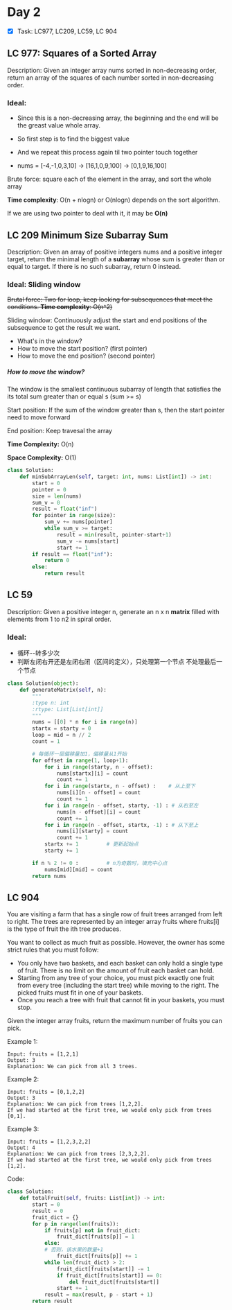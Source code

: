 # Day 2 

- [x] Task: LC977, LC209, LC59, LC 904

## LC 977: Squares of a Sorted Array
Description: Given an integer array nums sorted in non-decreasing order, return an array of the squares of each number sorted in non-decreasing order.

### Ideal: 
* Since this is a non-decreasing array, the beginning and the end will be the greast value whole array. 

* So first step is to find the biggest value
* And we repeat this process again til two pointer touch together
* nums = [-4,-1,0,3,10] -> [16,1,0,9,100] -> [0,1,9,16,100]

Brute force: square each of the element in the array, and sort the whole array

__Time complexity__: O(n + nlogn) or O(nlogn) depends on the sort algorithm. 

If we are using two pointer to deal with it, it may be __O(n)__


## LC 209 Minimum Size Subarray Sum

Description: Given an array of positive integers nums and a positive integer target, return the minimal length of a __subarray__ whose sum is greater than or equal to target. If there is no such subarray, return 0 instead.

### Ideal: Sliding window

~~Brutal force: Two for loop, keep looking for subsequences that meet the conditions. __Time complexity__: O(n^2)~~

Sliding window: Continuously adjust the start and end positions of the subsequence to get the result we want.

* What's in the window?
* How to move the start position? (first pointer)
* How to move the end position? (second pointer)

##### How to move the window?

The window is the smallest continuous subarray of length that satisfies the its total sum greater than or equal s (sum >= s)

Start position: If the sum of the window greater than s, then the start pointer need to move forward

End position: Keep travesal the array

__Time Complexity:__ O(n)

__Space Complexity:__ O(1)


```Python
class Solution:
    def minSubArrayLen(self, target: int, nums: List[int]) -> int:
        start = 0
        pointer = 0
        size = len(nums)
        sum_v = 0
        result = float("inf")
        for pointer in range(size):
            sum_v += nums[pointer]
            while sum_v >= target:
                result = min(result, pointer-start+1)
                sum_v -= nums[start]
                start += 1
        if result == float("inf"):
            return 0 
        else:
            return result

```

## LC 59
Description: Given a positive integer n, generate an n x n __matrix__ filled with elements from 1 to n2 in spiral order. 

### Ideal: 
* 循环--转多少次
*  判断左闭右开还是左闭右闭（区间的定义），只处理第一个节点 不处理最后一个节点

```python
class Solution(object):
    def generateMatrix(self, n):
        """
        :type n: int
        :rtype: List[List[int]]
        """
        nums = [[0] * n for i in range(n)]
        startx = starty = 0
        loop = mid = n // 2
        count = 1

        # 每循环一层偏移量加1，偏移量从1开始
        for offset in range(1, loop+1):
            for i in range(starty, n - offset):
                nums[startx][i] = count
                count += 1
            for i in range(startx, n - offset) :    # 从上至下
                nums[i][n - offset] = count
                count += 1
            for i in range(n - offset, starty, -1) : # 从右至左
                nums[n - offset][i] = count
                count += 1
            for i in range(n - offset, startx, -1) : # 从下至上
                nums[i][starty] = count
                count += 1                
            startx += 1         # 更新起始点
            starty += 1

        if n % 2 != 0 :			# n为奇数时，填充中心点
            nums[mid][mid] = count 
        return nums
```

## LC 904

You are visiting a farm that has a single row of fruit trees arranged from left to right. The trees are represented by an integer array fruits where fruits[i] is the type of fruit the ith tree produces.

You want to collect as much fruit as possible. However, the owner has some strict rules that you must follow:

* You only have two baskets, and each basket can only hold a single type of fruit. There is no limit on the amount of fruit each basket can hold.
* Starting from any tree of your choice, you must pick exactly one fruit from every tree (including the start tree) while moving to the right. The picked fruits must fit in one of your baskets.
* Once you reach a tree with fruit that cannot fit in your baskets, you must stop.

Given the integer array fruits, return the maximum number of fruits you can pick.

Example 1:

```
Input: fruits = [1,2,1]
Output: 3
Explanation: We can pick from all 3 trees.
```

Example 2:
```
Input: fruits = [0,1,2,2]
Output: 3
Explanation: We can pick from trees [1,2,2].
If we had started at the first tree, we would only pick from trees [0,1].
```

Example 3:
```
Input: fruits = [1,2,3,2,2]
Output: 4
Explanation: We can pick from trees [2,3,2,2].
If we had started at the first tree, we would only pick from trees [1,2].
```

Code:
```python
class Solution:
    def totalFruit(self, fruits: List[int]) -> int:
        start = 0
        result = 0
        fruit_dict = {}
        for p in range(len(fruits)):
            if fruits[p] not in fruit_dict:
                fruit_dict[fruits[p]] = 1
            else:
            # 否则，该水果的数量+1
                fruit_dict[fruits[p]] += 1
            while len(fruit_dict) > 2:
                fruit_dict[fruits[start]] -= 1
                if fruit_dict[fruits[start]] == 0:
                    del fruit_dict[fruits[start]]
                start += 1
            result = max(result, p - start + 1)
        return result

```